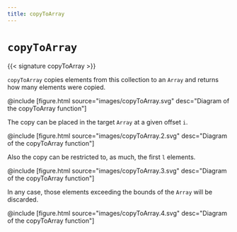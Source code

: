 ```yaml
---
title: copyToArray
---
```


# `copyToArray`

{{< signature copyToArray >}}

`copyToArray` copies elements from this collection to an `Array` and returns
how many elements were copied.

@include [figure.html source="images/copyToArray.svg" desc="Diagram of the copyToArray function"]

The copy can be placed in the target `Array` at a given offset `i`.

@include [figure.html source="images/copyToArray.2.svg" desc="Diagram of the copyToArray function"]

Also the copy can be restricted to, as much, the first `l` elements.

@include [figure.html source="images/copyToArray.3.svg" desc="Diagram of the copyToArray function"]

In any case, those elements exceeding the bounds of the `Array` will be discarded.

@include [figure.html source="images/copyToArray.4.svg" desc="Diagram of the copyToArray function"]
